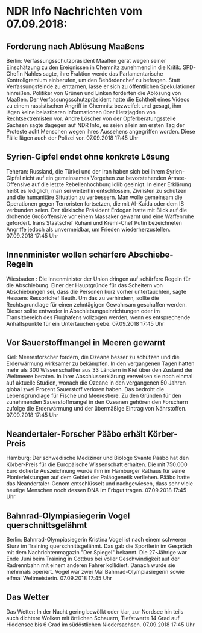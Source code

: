# NDR Info Nachrichten vom 07.09.2018:


## Forderung nach Ablösung Maaßens
Berlin: Verfassungsschutzpräsident Maaßen gerät wegen seiner Einschätzung zu den Ereignissen in Chemnitz zunehmend in die Kritik. SPD-Chefin Nahles sagte, ihre Fraktion werde das Parlamentarische Kontrollgremium einberufen, um den Behördenchef zu befragen. Statt Verfassungsfeinde zu enttarnen, lasse er sich zu öffentlichen Spekulationen hinreißen. Politiker von Grünen und Linken forderten die Ablösung von Maaßen. Der Verfassungsschutzpräsident hatte die Echtheit eines Videos zu einem rassistischen Angriff in Chemnitz bezweifelt und gesagt, ihm lägen keine belastbaren Informationen über Hetzjagden von Rechtsextremisten vor. Andre Löscher von der Opferberatungsstelle Sachsen sagte dagegen auf NDR Info, es seien allein am ersten Tag der Proteste acht Menschen wegen ihres Aussehens angegriffen worden. Diese Fälle lägen auch der Polizei vor. 07.09.2018 17:45 Uhr 

## Syrien-Gipfel endet ohne konkrete Lösung
Teheran: Russland, die Türkei und der Iran haben sich bei ihrem Syrien-Gipfel nicht auf ein gemeinsames Vorgehen zur bevorstehenden Armee-Offensive auf die letzte Rebellenhochburg Idlib geeinigt. In einer Erklärung heißt es lediglich,  man sei weiterhin entschlossen, Zivilisten zu schützen und die humanitäre Situation zu verbessern. Man wolle gemeinsam die Operationen gegen Terroristen fortsetzen, die mit Al-Kaida oder dem IS verbunden seien. Der türkische Präsident Erdogan hatte mit Blick auf die drohende Großoffensive vor einem Massaker gewarnt und eine Waffenruhe gefordert. Irans Staatschef Ruhani und Kreml-Chef Putin bezeichneten Angriffe jedoch als unvermeidbar, um Frieden wiederherzustellen. 07.09.2018 17:45 Uhr 

## Innenminister wollen schärfere Abschiebe-Regeln
Wiesbaden :    Die Innenminister der Union dringen auf schärfere Regeln für die Abschiebung. Einer der Hauptgründe für das Scheitern von Abschiebungen sei, dass die Personen kurz vorher untertauchten, sagte Hessens Ressortchef Beuth. Um das zu verhindern, sollte die Rechtsgrundlage für einen zehntägigen Gewahrsam geschaffen werden. Dieser sollte entweder in Abschiebungseinrichtungen oder im Transitbereich des Flughafens vollzogen werden, wenn es entsprechende Anhaltspunkte für ein Untertauchen gebe. 07.09.2018 17:45 Uhr 

## Vor Sauerstoffmangel in Meeren gewarnt
Kiel: Meeresforscher fordern, die Ozeane besser zu schützen und die Erderwärmung wirksamer zu bekämpfen. In den vergangenen Tagen hatten mehr als 300 Wissenschaftler aus 33 Ländern in Kiel über den Zustand der Weltmeere beraten. In ihrer Abschlusserklärung verweisen sie noch einmal auf aktuelle Studien, wonach die Ozeane in den vergangenen 50 Jahren global zwei Prozent Sauerstoff verloren haben. Das bedroht die Lebensgrundlage für Fische und Meerestiere. Zu den Gründen für den zunehmenden Sauerstoffmangel in den Ozeanen gehören den Forschern zufolge die Erderwärmung und der übermäßige Eintrag von Nährstoffen. 07.09.2018 17:45 Uhr 

## Neandertaler-Forscher Pääbo erhält Körber-Preis
Hamburg: Der schwedische Mediziner und Biologe Svante Pääbo hat den Körber-Preis für die Europäische Wissenschaft erhalten. Die mit 750.000 Euro dotierte Auszeichnung wurde ihm im Hamburger Rathaus für seine Pionierleistungen auf dem Gebiet der Paläogenetik verliehen. Pääbo hatte das Neandertaler-Genom entschlüsselt und nachgewiesen, dass sehr viele heutige Menschen noch dessen DNA im Erbgut tragen. 07.09.2018 17:45 Uhr 

## Bahnrad-Olympiasiegerin Vogel querschnittsgelähmt
Berlin: Bahnrad-Olympiasiegerin Kristina Vogel ist nach einem schweren Sturz im Training querschnittsgelähmt. Das gab die Sportlerin im Gespräch mit dem Nachrichtenmagazin "Der Spiegel" bekannt. Die 27-Jährige war Ende Juni beim Training in Cottbus bei voller Geschwindigkeit auf der Radrennbahn mit einem anderen Fahrer kollidiert. Danach wurde  sie mehrmals operiert. Vogel war zwei Mal Bahnrad-Olympiasiegerin sowie elfmal Weltmeisterin. 07.09.2018 17:45 Uhr 

## Das Wetter
Das Wetter: In der Nacht gering bewölkt oder klar, zur Nordsee hin teils auch dichtere Wolken mit örtlichen Schauern, Tiefstwerte 14 Grad auf Hiddensee bis 6 Grad im südöstlichen Niedersachsen. 07.09.2018 17:45 Uhr 
